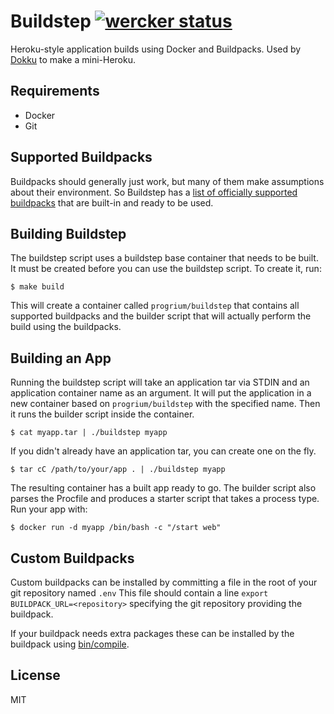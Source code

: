 # Buildstep [![wercker status](https://app.wercker.com/status/c1c25f5d0ff8ea1823063000430114b2/s "wercker status")](https://app.wercker.com/project/bykey/c1c25f5d0ff8ea1823063000430114b2)

Heroku-style application builds using Docker and Buildpacks. Used by [Dokku](https://github.com/progrium/dokku) to make a mini-Heroku.

## Requirements

 * Docker
 * Git

## Supported Buildpacks

Buildpacks should generally just work, but many of them make assumptions about their environment. So Buildstep has a [list of officially supported buildpacks](https://github.com/gliderlabs/herokuish/tree/master/buildpacks) that are built-in and ready to be used.


## Building Buildstep

The buildstep script uses a buildstep base container that needs to be built. It must be created before
you can use the buildstep script. To create it, run:

    $ make build

This will create a container called `progrium/buildstep` that contains all supported buildpacks and the
builder script that will actually perform the build using the buildpacks.

## Building an App

Running the buildstep script will take an application tar via STDIN and an application container name as
an argument. It will put the application in a new container based on `progrium/buildstep` with the specified name.
Then it runs the builder script inside the container.

    $ cat myapp.tar | ./buildstep myapp

If you didn't already have an application tar, you can create one on the fly.

    $ tar cC /path/to/your/app . | ./buildstep myapp

The resulting container has a built app ready to go. The builder script also parses the Procfile and produces
a starter script that takes a process type. Run your app with:

    $ docker run -d myapp /bin/bash -c "/start web"

## Custom Buildpacks

Custom buildpacks can be installed by committing a file in the root of your git repository named `.env`
This file should contain a line `export BUILDPACK_URL=<repository>` specifying the git repository providing
the buildpack.

If your buildpack needs extra packages these can be installed by the buildpack using [bin/compile](https://devcenter.heroku.com/articles/buildpack-api#bin-compile).

## License

MIT
